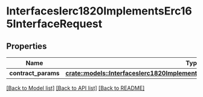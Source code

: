 # InterfacesIerc1820ImplementsErc165InterfaceRequest

## Properties

Name | Type | Description | Notes
------------ | ------------- | ------------- | -------------
**contract_params** | [**crate::models::InterfacesIerc1820ImplementsErc165InterfaceRequestContractParams**](interfaces_IERC1820_implementsERC165Interface_request_contractParams.md) |  | 

[[Back to Model list]](../README.md#documentation-for-models) [[Back to API list]](../README.md#documentation-for-api-endpoints) [[Back to README]](../README.md)


